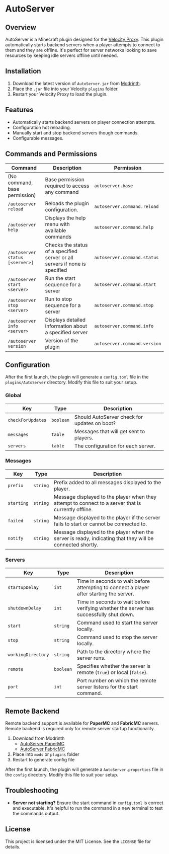 # AutoServer

## Overview

AutoServer is a Minecraft plugin designed for the [Velocity Proxy](https://papermc.io/software/velocity). This plugin automatically starts backend servers when a player attempts to connect to them and they are offline. It's perfect for server networks looking to save resources by keeping idle servers offline until needed.

## Installation

1. Download the latest version of `AutoServer.jar` from [Modrinth](https://modrinth.com/plugin/autoserver).
2. Place the `.jar` file into your Velocity `plugins` folder.
3. Restart your Velocity Proxy to load the plugin.

## Features

- Automatically starts backend servers on player connection attempts.
- Configuration hot reloading.
- Manually start and stop backend servers though commands.
- Configurable messages.

## Commands and Permissions

| Command                         | Description                                                                  | Permission                   |  
|---------------------------------|------------------------------------------------------------------------------|------------------------------|  
| (No command, base permission)   | Base permission required to access any command                               | `autoserver.base`            |  
| `/autoserver reload`            | Reloads the plugin configuration.                                            | `autoserver.command.reload`  |  
| `/autoserver help`              | Displays the help menu with available commands                               | `autoserver.command.help`    |  
| `/autoserver status [<server>]` | Checks the status of a specified server or all servers if none is specified  | `autoserver.command.status`  |  
| `/autoserver start <server>`    | Run the start sequence for a server                                          | `autoserver.command.start`   |  
| `/autoserver stop <server>`     | Run to stop sequence for a server                                            | `autoserver.command.stop`    |  
| `/autoserver info <server>`     | Displays detailed information about a specified server                       | `autoserver.command.info`    |  
| `/autoserver version`           | Version of the plugin                                                        | `autoserver.command.version` |

## Configuration

After the first launch, the plugin will generate a `config.toml` file in the `plugins/AutoServer` directory. Modify this file to suit your setup.

### Global

| **Key**           | **Type**  | **Description**                              |  
|-------------------|-----------|----------------------------------------------|  
| `checkForUpdates` | `boolean` | Should AutoServer check for updates on boot? |  
| `messages`        | `table`   | Messages that will get sent to players.      |  
| `servers`         | `table`   | The configuration for each server.           |

### Messages

| **Key**    | **Type** | **Description**                                                                                           |  
|------------|----------|-----------------------------------------------------------------------------------------------------------|  
| `prefix`   | `string` | Prefix added to all messages displayed to the player.                                                     |  
| `starting` | `string` | Message displayed to the player when they attempt to connect to a server that is currently offline.       |  
| `failed`   | `string` | Message displayed to the player if the server fails to start or cannot be connected to.                   |
| `notify`   | `string` | Message displayed to the player when the server is ready, indicating that they will be connected shortly. |

### Servers

| **Key**            | **Type**  | **Description**                                                                          |  
|--------------------|-----------|------------------------------------------------------------------------------------------|  
| `startupDelay`     | `int`     | Time in seconds to wait before attempting to connect a player after starting the server. |  
| `shutdownDelay`    | `int`     | Time in seconds to wait before verifying whether the server has successfully shut down.  |
| `start`            | `string`  | Command used to start the server locally.                                                |
| `stop`             | `string`  | Command used to stop the server locally.                                                 |  
| `workingDirectory` | `string`  | Path to the directory where the server runs.                                             |
| `remote`           | `boolean` | Specifies whether the server is remote (`true`) or local (`false`).                      |
| `port`             | `int`     | Port number on which the remote server listens for the start command.                    |


## Remote Backend

Remote backend support is available for **PaperMC** and **FabricMC** servers. Remote backend is required only for remote server startup functionality.

1. Download from Modrinth
    - [AutoServer PaperMC](https://modrinth.com/plugin/autoserver/versions?l=paper)
    - [AutoServer FabricMC](https://modrinth.com/plugin/autoserver/versions?l=fabric)
2. Place into `mods` or `plugins` folder
3. Restart to generate config file

After the first launch, the plugin will generate a `AutoServer.properties` file in the `config` directory. Modify this file to suit your setup.

## Troubleshooting

- **Server not starting?** Ensure the start command in `config.toml` is correct and executable. It's helpful to run the command in a new terminal to test the commands output.

## License

This project is licensed under the MIT License. See the `LICENSE` file for details.